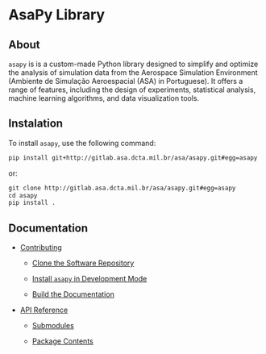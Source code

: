 <!-- ASAPy documentation master file, created by
sphinx-quickstart on Wed Apr  5 08:46:18 2023.
You can adapt this file completely to your liking, but it should at least
contain the root `toctree` directive. -->
# **AsaPy Library**

## About

`asapy` is is a custom-made Python library designed to simplify and optimize the analysis of simulation data from the Aerospace Simulation Environment (Ambiente de Simulação Aeroespacial (ASA) in Portuguese). It offers a range of features, including the design of experiments, statistical analysis, machine learning algorithms, and data visualization tools.

## Instalation

To install `asapy`, use the following command:

```default
pip install git+http://gitlab.asa.dcta.mil.br/asa/asapy.git#egg=asapy
```

or:

```default
git clone http://gitlab.asa.dcta.mil.br/asa/asapy.git#egg=asapy
cd asapy
pip install .
```

## Documentation


* [Contributing](contributing.md)


    * [Clone the Software Repository](contributing.md#clone-the-software-repository)


    * [Install `asapy` in Development Mode](contributing.md#install-asapy-in-development-mode)


    * [Build the Documentation](contributing.md#build-the-documentation)


* [API Reference](autoapi/asapy/index.md)


    * [Submodules](autoapi/asapy/index.md#submodules)


    * [Package Contents](autoapi/asapy/index.md#package-contents)

